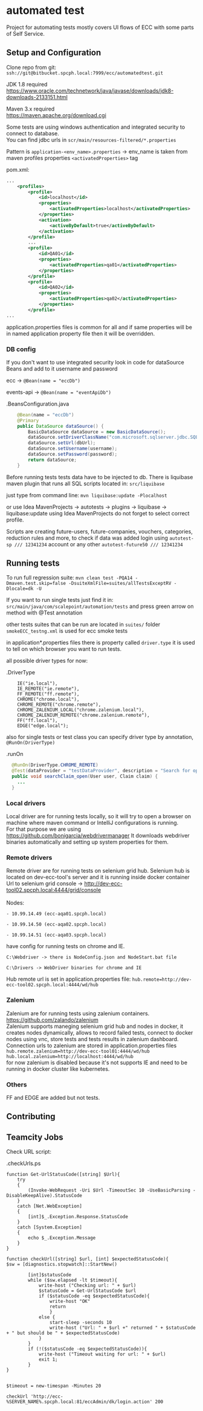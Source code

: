 # automated test

Project for automating tests mostly
covers UI flows of ECC with some parts of Self Service.

## Setup and Configuration

Clone repo from git:
    `` ssh://git@bitbucket.spcph.local:7999/ecc/automatedtest.git ``

JDK 1.8 required<br>
https://www.oracle.com/technetwork/java/javase/downloads/jdk8-downloads-2133151.html

Maven 3.x required<br>
https://maven.apache.org/download.cgi

Some tests are using windows authentication and integrated security to
connect to database. <br>
You can find jdbc urls in ```scr/main/resources-filtered/*.properties```

Pattern is ```application-<env_name>.properties``` -> env_name is taken from maven profiles
properties ```<activatedProperties>``` tag

pom.xml:

```xml
...
    <profiles>
        <profile>
            <id>localhost</id>
            <properties>
                <activatedProperties>localhost</activatedProperties>
            </properties>
            <activation>
                <activeByDefault>true</activeByDefault>
            </activation>
        </profile>
        ...
        <profile>
            <id>QA01</id>
            <properties>
                <activatedProperties>qa01</activatedProperties>
            </properties>
        </profile>
        <profile>
            <id>QA02</id>
            <properties>
                <activatedProperties>qa02</activatedProperties>
            </properties>
        </profile>
...
```


application.properties files is common for all and if same properties will be in
named application property file then it will be overridden.

### DB config

If you don't want to use integrated security look in code for dataSource Beans
and add to it username and password

ecc -> ```@Bean(name = "eccDb")```

events-api -> ```@Bean(name = "eventApiDb")```


.BeansConfiguration.java
```java
    @Bean(name = "eccDb")
    @Primary
    public DataSource dataSource() {
        BasicDataSource dataSource = new BasicDataSource();
        dataSource.setDriverClassName("com.microsoft.sqlserver.jdbc.SQLServerDriver");
        dataSource.setUrl(dbUrl);
        dataSource.setUsername(username);
        dataSource.setPassword(password);
        return dataSource;
    }
```

Before running tests tests data have to be injected to db.
There is liquibase maven plugin that runs all SQL scripts located in:
`src/liquibase`

just type from command line:
`mvn liquibase:update -Plocalhost`

or use Idea MavenProjects -> autotests -> plugins -> liquibase -> liquibase:update
using Idea MavenProjects do not forget to select correct profile.

Scripts are creating future-users, future-companies, vouchers, categories, reduction rules and more,
to check if data was added login using `autotest-sp /// 12341234` account or any other `autotest-future50 /// 12341234`

## Running tests

To run full regression suite:
`mvn clean test -PQA14 -Dmaven.test.skip=false -DsuiteXmlFile=suites/allTestsExceptRV -Dlocale=dk -U`

If you want to run single tests just find it in:
`src/main/java/com/scalepoint/automation/tests`
and press green arrow on method with @Test annotation

other tests suites that can be run are located in `suites/` folder
`smokeECC_testng.xml` is used for ecc smoke tests

in application*.properties files there is property called
`driver.type` it is used to tell on which browser you want to run tests.

all possible driver types for now:

.DriverType
```
    IE("ie.local"),
    IE_REMOTE("ie.remote"),
    FF_REMOTE("ff.remote"),
    CHROME("chrome.local"),
    CHROME_REMOTE("chrome.remote"),
    CHROME_ZALENIUM_LOCAL("chrome.zalenium.local"),
    CHROME_ZALENIUM_REMOTE("chrome.zalenium.remote"),
    FF("ff.local"),
    EDGE("edge.local");
```

also for single tests or test class you can specify driver type by annotation,
`@RunOn(DriverType)`

.runOn
```java
  @RunOn(DriverType.CHROME_REMOTE)
  @Test(dataProvider = "testDataProvider", description = "Search for open claim")
  public void searchClaim_open(User user, Claim claim) {
    ...
  }
```

### Local drivers

Local driver are for running tests locally, so it will try to open a browser on machine where
maven command or IntelliJ configurations is running.
<br>
For that purpose we are using https://github.com/bonigarcia/webdrivermanager
It downloads webdriver binaries automatically and setting up system properties for them.
<br>

### Remote drivers

Remote driver are for running tests on selenium grid hub.
Selenium hub is located on dev-ecc-tool's server and it is running inside docker container
<br>
Url to selenium grid console -> http://dev-ecc-tool02.spcph.local:4444/grid/console
<br>
<br>
Nodes:

    - 10.99.14.49 (ecc-aqa01.spcph.local)
    
    - 10.99.14.50 (ecc-aqa02.spcph.local)
    
    - 10.99.14.51 (ecc-aqa03.spcph.local)

have config for running tests on chrome and IE.

    C:\Webdriver -> there is NodeConfig.json and NodeStart.bat file

    C:\Drivers -> WebDriver binaries for chrome and IE

Hub remote url is set in application.properties file:
`hub.remote=http://dev-ecc-tool02.spcph.local:4444/wd/hub`

### Zalenium

Zalenium are for running tests using zalenium containers.
https://github.com/zalando/zalenium
<br>
Zalenium supports maneging selenium grid hub and nodes in docker, it creates
nodes dynamically, allows to record failed tests, connect to docker nodes using vnc,
store tests and tests results in zalenium dashboard.
<br>
Connection urls to zalenium are stored in application.properties files
`hub.remote.zalenium=http://dev-ecc-tool01:4444/wd/hub
 hub.local.zalenium=http://localhost:4444/wd/hub`
<br>
for now zalenium is disabled because it's not supports IE and need to be running in docker cluster
like kubernetes.

### Others

FF and EDGE are added but not tests.

## Contributing

## Teamcity Jobs

Check URL script:

.checkUrls.ps
```
function Get-UrlStatusCode([string] $Url){
    try
    {
        (Invoke-WebRequest -Uri $Url -TimeoutSec 10 -UseBasicParsing -DisableKeepAlive).StatusCode
    }
    catch [Net.WebException]
    {
        [int]$_.Exception.Response.StatusCode
    }
    catch [System.Exception]
    {
        echo $_.Exception.Message
    }
}

function checkUrl([string] $url, [int] $expectedStatusCode){
$sw = [diagnostics.stopwatch]::StartNew()

        [int]$statusCode
        while ($sw.elapsed -lt $timeout){
            write-host ("Checking url: " + $url)
            $statusCode = Get-UrlStatusCode $url
            if ($statusCode -eq $expectedStatusCode){
                write-host "OK"
                return
                }
            else {
                start-sleep -seconds 10
                write-host ("Url: " + $url +" returned " + $statusCode + " but should be " + $expectedStatusCode)
            }
        }
        if (!($statusCode -eq $expectedStatusCode)){
            write-host ("Timeout waiting for url: " + $url)
            exit 1;
        }
}


$timeout = new-timespan -Minutes 20

checkUrl 'http://ecc-%SERVER_NAME%.spcph.local:81/eccAdmin/dk/login.action' 200
```

